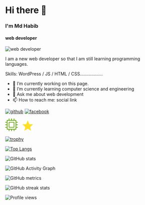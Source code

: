 # Hi there 👋

### I'm Md Habib
#### web developer
![web developer](https://scontent.fdac140-1.fna.fbcdn.net/v/t39.30808-6/s526x395/269768301_1259196107935813_5500708506472569914_n.jpg?_nc_cat=105&ccb=1-5&_nc_sid=09cbfe&_nc_ohc=zgiR7O06MjcAX-nft1P&tn=R8dOu08jtS8XGiYY&_nc_ht=scontent.fdac140-1.fna&oh=00_AT_Q_uuzbYWwkCc1gK8uVtPX4ythCcrwqux1YGRixfJMVA&oe=61D0F557)

I am a new web developer so that I am still learning programming languages.

Skills: WordPress / JS / HTML / CSS..................

- 🔭 I’m currently working on this page. 
- 🌱 I’m currently learning computer science and engineering 
- 💬 Ask me about web development 
- 📫 How to reach me: social link  


[<img src='https://cdn.jsdelivr.net/npm/simple-icons@3.0.1/icons/github.svg' alt='github' height='40'>](https://github.com/Habib710)  [<img src='https://cdn.jsdelivr.net/npm/simple-icons@3.0.1/icons/facebook.svg' alt='facebook' height='40'>](https://www.facebook.com/https://www.facebook.com/me/)  

<a href='https://docs.github.com/en/developers'><img src='https://raw.githubusercontent.com/acervenky/animated-github-badges/master/assets/devbadge.gif' width='40' height='40'></a> <a href='https://stars.github.com/'><img src='https://raw.githubusercontent.com/acervenky/animated-github-badges/master/assets/starbadge.gif' width='35' height='35'></a> 

[![trophy](https://github-profile-trophy.vercel.app/?username=Habib710)](https://github.com/ryo-ma/github-profile-trophy)

[![Top Langs](https://github-readme-stats.vercel.app/api/top-langs/?username=Habib710)](https://github.com/anuraghazra/github-readme-stats)

![GitHub stats](https://github-readme-stats.vercel.app/api?username=Habib710&show_icons=true)  

![GitHub Activity Graph](https://activity-graph.herokuapp.com/graph?username=Habib710)  

![GitHub metrics](https://metrics.lecoq.io/Habib710)  

![GitHub streak stats](https://github-readme-streak-stats.herokuapp.com/?user=Habib710)  

![Profile views](https://gpvc.arturio.dev/Habib710)  
